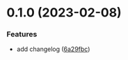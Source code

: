 # 0.1.0 (2023-02-08)


### Features

* add changelog ([6a29fbc](https://github.com/wjus-git/greetings-ci/commit/6a29fbcb6072a01be25361e8bbb28c95a419c20e))



